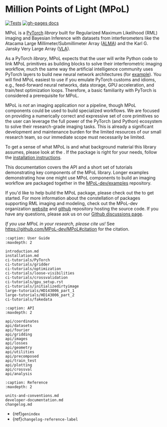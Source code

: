 # Million Points of Light (MPoL)

[![Tests](https://github.com/MPoL-dev/MPoL/actions/workflows/tests.yml/badge.svg?branch=main)](https://github.com/MPoL-dev/MPoL/actions/workflows/tests.yml)
[![gh-pages docs](https://img.shields.io/badge/community-Github%20Discussions-orange)](https://github.com/MPoL-dev/MPoL/discussions)

MPoL is a [PyTorch](https://pytorch.org/) *library* built for Regularized Maximum Likelihood (RML) imaging and Bayesian Inference with datasets from interferometers like the Atacama Large Millimeter/Submillimeter Array ([ALMA](https://www.almaobservatory.org/en/home/)) and the Karl G. Jansky Very Large Array ([VLA](https://public.nrao.edu/telescopes/vla/)). 

As a PyTorch *library*, MPoL expects that the user will write Python code to link MPoL primitives as building blocks to solve their interferometric imaging workflow, much the same way the artificial intelligence community uses PyTorch layers to build new neural network architectures (for [example](https://github.com/pytorch/examples)). You will find MPoL easiest to use if you emulate PyTorch customs and idioms, e.g., feed-forward neural networks, data storage, GPU acceleration, and train/test optimization loops. Therefore, a basic familiarity with PyTorch is considered a prerequisite for MPoL.

MPoL is *not* an imaging application nor a pipeline, though MPoL components could be used to build specialized workflows. We are focused on providing a numerically correct and expressive set of core primitives so the user can leverage the full power of the PyTorch (and Python) ecosystem to solve their research-grade imaging tasks. This is already a significant development and maintenance burden for the limited resources of our small research team, so our immediate scope must necessarily be limited.

To get a sense of what MPoL is and what background material this library assumes, please look at the [](introduction.md). If the package is right for your needs, follow the [installation instructions](installation.md).

This documentation covers the API and a short set of tutorials demonstrating key components of the MPoL library. Longer examples demonstrating how one might use MPoL components to build an imaging workflow are packaged together in the [MPoL-dev/examples](https://github.com/MPoL-dev/examples) repository.

If you'd like to help build the MPoL package, please check out the [](developer-documentation.md) to get started. For more information about the constellation of packages supporting RML imaging and modeling, check out the MPoL-dev organization [website](https://mpol-dev.github.io/) and [github](https://github.com/MPoL-dev) repository hosting the source code. If you have any questions, please ask us on our [Github discussions page](https://github.com/MPoL-dev/MPoL/discussions). 

*If you use MPoL in your research, please cite us!* See <https://github.com/MPoL-dev/MPoL#citation> for the citation.

```{toctree}
:caption: User Guide
:maxdepth: 2

introduction.md
installation.md
ci-tutorials/PyTorch
ci-tutorials/gridder
ci-tutorials/optimization
ci-tutorials/loose-visibilities
ci-tutorials/crossvalidation
ci-tutorials/gpu_setup.rst
ci-tutorials/initializedirtyimage
large-tutorials/HD143006_part_1
large-tutorials/HD143006_part_2
ci-tutorials/fakedata
```

```{toctree}
:caption: API
:maxdepth: 2

api/coordinates
api/datasets
api/fourier
api/gridding
api/images
api/losses
api/geometry
api/utilities
api/precomposed
api/train_test
api/plotting
api/crossval
api/analysis
```

```{toctree}
:caption: Reference
:maxdepth: 2

units-and-conventions.md
developer-documentation.md
changelog.md
```

- {ref}`genindex`
- {ref}`changelog-reference-label`
